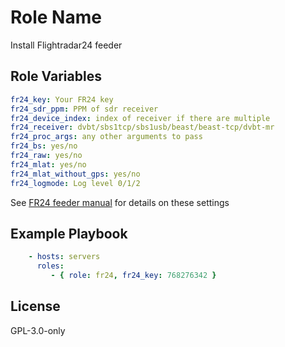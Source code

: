 Role Name
=========

Install Flightradar24 feeder

Role Variables
--------------
```yaml
fr24_key: Your FR24 key
fr24_sdr_ppm: PPM of sdr receiver
fr24_device_index: index of receiver if there are multiple
fr24_receiver: dvbt/sbs1tcp/sbs1usb/beast/beast-tcp/dvbt-mr
fr24_proc_args: any other arguments to pass
fr24_bs: yes/no
fr24_raw: yes/no
fr24_mlat: yes/no
fr24_mlat_without_gps: yes/no
fr24_logmode: Log level 0/1/2
```  
See [FR24 feeder manual](https://feed.flightradar24.com/fr24feed-manual.pdf) for details on these settings

Example Playbook
----------------

```yaml
    - hosts: servers
      roles:
         - { role: fr24, fr24_key: 768276342 }
```
License
-------

GPL-3.0-only

